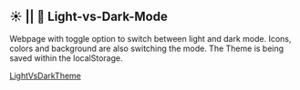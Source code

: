 ## :sunny: || :crescent_moon: Light-vs-Dark-Mode

Webpage with toggle option to switch between light and dark mode. Icons, colors and background are also switching the mode. The Theme is being saved within the localStorage. 

[LightVsDarkTheme](https://vellyd.github.io/light-vs-dark-mode/)
